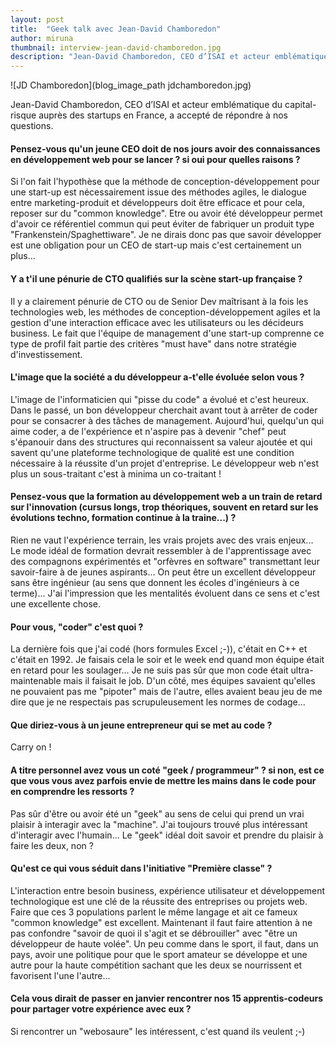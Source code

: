 ```yaml
---
layout: post
title:  "Geek talk avec Jean-David Chamboredon"
author: miruna
thumbnail: interview-jean-david-chamboredon.jpg
description: "Jean-David Chamboredon, CEO d’ISAI et acteur emblématique du capital-risque auprès des startups en France, a accepté de répondre à nos questions."
---
```


![JD Chamboredon](blog_image_path jdchamboredon.jpg)

Jean-David Chamboredon, CEO d’ISAI et acteur emblématique du capital-risque auprès des startups en France, a accepté de répondre à nos questions.

#### Pensez-vous qu'un jeune CEO doit de nos jours avoir des connaissances en développement web pour se lancer ? si oui pour quelles raisons ?

Si l'on fait l'hypothèse que la méthode de conception-développement pour une start-up est nécessairement issue des méthodes agiles, le dialogue entre marketing-produit et développeurs doit être efficace et pour cela, reposer sur du "common knowledge". Etre ou avoir été développeur permet d'avoir ce référentiel commun qui peut éviter de fabriquer un produit type "Frankenstein/Spaghettiware". Je ne dirais donc pas que savoir développer est une obligation pour un CEO de start-up mais c'est certainement un plus...

#### Y a t'il une pénurie de CTO qualifiés sur la scène start-up française ?
Il y a clairement pénurie de CTO ou de Senior Dev maîtrisant à la fois les technologies web, les méthodes de conception-développement agiles et la gestion d'une interaction efficace avec les utilisateurs ou les décideurs business. Le fait que l'équipe de management d'une start-up comprenne ce type de profil fait partie des critères "must have" dans notre stratégie d'investissement.</p>

#### L'image que la société a du développeur a-t'elle évoluée selon vous ?
L'image de l'informaticien qui "pisse du code" a évolué et c'est heureux. Dans le passé, un bon développeur cherchait avant tout à arrêter de coder pour se consacrer à des tâches de management. Aujourd'hui, quelqu'un qui aime coder, a de l'expérience et n'aspire pas à devenir "chef" peut s'épanouir dans des structures qui reconnaissent sa valeur ajoutée et qui savent qu'une plateforme technologique de qualité est une condition nécessaire à la réussite d'un projet d'entreprise. Le développeur web n'est plus un sous-traitant c'est à minima un co-traitant !</p>

#### Pensez-vous que la formation au développement web a un train de retard sur l'innovation (cursus longs, trop théoriques, souvent en retard sur les évolutions techno, formation continue à la traine...) ?
Rien ne vaut l'expérience terrain, les vrais projets avec des vrais enjeux... Le mode idéal de formation devrait ressembler à de l'apprentissage avec des compagnons expérimentés et "orfèvres en software" transmettant leur savoir-faire à de jeunes aspirants... On peut être un excellent développeur sans être ingénieur (au sens que donnent les écoles d'ingénieurs à ce terme)... J'ai l'impression que les mentalités évoluent dans ce sens et c'est une excellente chose.</p>

#### Pour vous, "coder" c'est quoi ?
La dernière fois que j'ai codé (hors formules Excel ;-)), c'était en C++ et c'était en 1992. Je faisais cela le soir et le week end quand mon équipe était en retard pour les soulager... Je ne suis pas sûr que mon code était ultra-maintenable mais il faisait le job. D'un côté, mes équipes savaient qu'elles ne pouvaient pas me "pipoter" mais de l'autre, elles avaient beau jeu de me dire que je ne respectais pas scrupuleusement les normes de codage... </p>

#### Que diriez-vous à un jeune entrepreneur qui se met au code ?
Carry on !</p>

#### A titre personnel avez vous un coté "geek / programmeur" ? si non, est ce que vous vous avez parfois envie de mettre les mains dans le code pour en comprendre les ressorts ?
Pas sûr d'être ou avoir été un "geek" au sens de celui qui prend un vrai plaisir à interagir avec la "machine". J'ai toujours trouvé plus intéressant d'interagir avec l'humain... Le "geek" idéal doit savoir et prendre du plaisir à faire les deux, non ?</p>


#### Qu'est ce qui vous séduit dans l'initiative "Première classe" ?
L'interaction entre besoin business, expérience utilisateur et développement technologique est une clé de la réussite des entreprises ou projets web. Faire que ces 3 populations parlent le même langage et ait ce fameux "common knowledge" est excellent. Maintenant il faut faire attention à ne pas confondre "savoir de quoi il s'agit et se débrouiller" avec "être un développeur de haute volée". Un peu comme dans le sport, il faut, dans un pays, avoir une politique pour que le sport amateur se développe et une autre pour la haute compétition sachant que les deux se nourrissent et favorisent l'une l'autre...</p>


#### Cela vous dirait de passer en janvier rencontrer nos 15 apprentis-codeurs pour partager votre expérience avec eux ?
Si rencontrer un "webosaure" les intéressent, c'est quand ils veulent ;-)</p>




